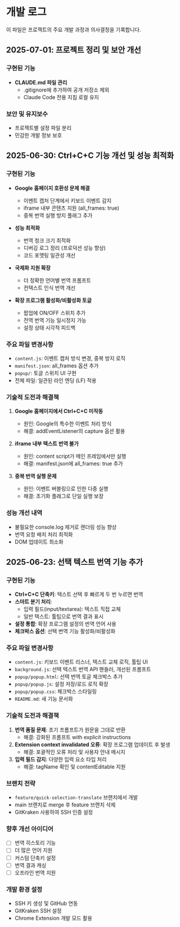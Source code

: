 # 개발 로그

이 파일은 프로젝트의 주요 개발 과정과 의사결정을 기록합니다.

## 2025-07-01: 프로젝트 정리 및 보안 개선

### 구현된 기능
- **CLAUDE.md 파일 관리**
  - .gitignore에 추가하여 공개 저장소 제외
  - Claude Code 전용 지침 로컬 유지

### 보안 및 유지보수
- 프로젝트별 설정 파일 분리
- 민감한 개발 정보 보호

## 2025-06-30: Ctrl+C+C 기능 개선 및 성능 최적화

### 구현된 기능
- **Google 홈페이지 호환성 문제 해결**
  - 이벤트 캡처 단계에서 키보드 이벤트 감지
  - iframe 내부 콘텐츠 지원 (all_frames: true)
  - 중복 번역 실행 방지 플래그 추가

- **성능 최적화**
  - 번역 청크 크기 최적화
  - 디버깅 로그 정리 (프로덕션 성능 향상)
  - 코드 포맷팅 일관성 개선

- **국제화 지원 확장**
  - 더 정확한 언어별 번역 프롬프트
  - 컨텍스트 인식 번역 개선

- **확장 프로그램 활성화/비활성화 토글**
  - 팝업에 ON/OFF 스위치 추가
  - 전역 번역 기능 일시정지 가능
  - 설정 상태 시각적 피드백

### 주요 파일 변경사항
- `content.js`: 이벤트 캡처 방식 변경, 중복 방지 로직
- `manifest.json`: all_frames 옵션 추가
- `popup/`: 토글 스위치 UI 구현
- 전체 파일: 일관된 라인 엔딩 (LF) 적용

### 기술적 도전과 해결책
1. **Google 홈페이지에서 Ctrl+C+C 미작동**
   - 원인: Google의 특수한 이벤트 처리 방식
   - 해결: addEventListener의 capture 옵션 활용

2. **iframe 내부 텍스트 번역 불가**
   - 원인: content script가 메인 프레임에서만 실행
   - 해결: manifest.json에 all_frames: true 추가

3. **중복 번역 실행 문제**
   - 원인: 이벤트 버블링으로 인한 다중 실행
   - 해결: 초기화 플래그로 단일 실행 보장

### 성능 개선 내역
- 불필요한 console.log 제거로 렌더링 성능 향상
- 번역 요청 배치 처리 최적화
- DOM 업데이트 최소화

## 2025-06-23: 선택 텍스트 번역 기능 추가

### 구현된 기능
- **Ctrl+C+C 단축키**: 텍스트 선택 후 빠르게 두 번 누르면 번역
- **스마트 분기 처리**: 
  - 입력 필드(input/textarea): 텍스트 직접 교체
  - 일반 텍스트: 툴팁으로 번역 결과 표시
- **설정 통합**: 확장 프로그램 설정의 번역 언어 사용
- **체크박스 옵션**: 선택 번역 기능 활성화/비활성화

### 주요 파일 변경사항
- `content.js`: 키보드 이벤트 리스너, 텍스트 교체 로직, 툴팁 UI
- `background.js`: 선택 텍스트 번역 API 핸들러, 개선된 프롬프트
- `popup/popup.html`: 선택 번역 토글 체크박스 추가
- `popup/popup.js`: 설정 저장/로드 로직 확장
- `popup/popup.css`: 체크박스 스타일링
- `README.md`: 새 기능 문서화

### 기술적 도전과 해결책
1. **번역 품질 문제**: 초기 프롬프트가 원문을 그대로 반환
   - 해결: 강화된 프롬프트 with explicit instructions
2. **Extension context invalidated 오류**: 확장 프로그램 업데이트 후 발생
   - 해결: 포괄적인 오류 처리 및 사용자 안내 메시지
3. **입력 필드 감지**: 다양한 입력 요소 타입 처리
   - 해결: tagName 확인 및 contentEditable 지원

### 브랜치 전략
- `feature/quick-selection-translate` 브랜치에서 개발
- main 브랜치로 merge 후 feature 브랜치 삭제
- GitKraken 사용하여 SSH 인증 설정

### 향후 개선 아이디어
- [ ] 번역 히스토리 기능
- [ ] 더 많은 언어 지원
- [ ] 커스텀 단축키 설정
- [ ] 번역 결과 캐싱
- [ ] 오프라인 번역 지원

### 개발 환경 설정
- SSH 키 생성 및 GitHub 연동
- GitKraken SSH 설정
- Chrome Extension 개발 모드 활용